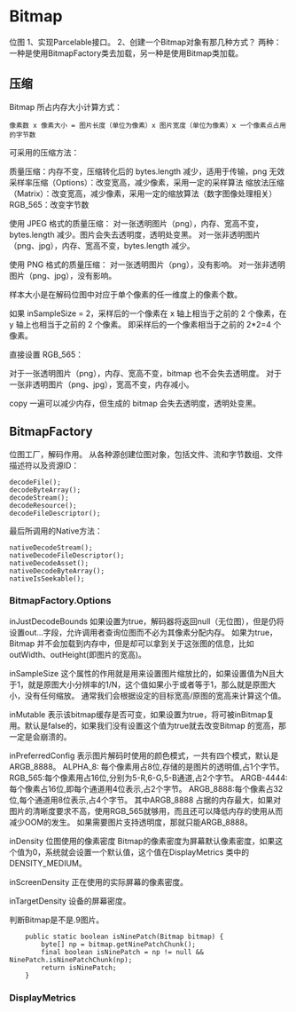 # Bitmap
位图
1、实现Parcelable接口。
2、创建一个Bitmap对象有那几种方式？
两种：一种是使用BitmapFactory类去加载，另一种是使用Bitmap类加载。


## 压缩

Bitmap 所占内存大小计算方式：
```
像素数 x 像素大小 = 图片长度（单位为像素）x 图片宽度（单位为像素）x 一个像素点占用的字节数
```
可采用的压缩方法：

质量压缩：内存不变，压缩转化后的 bytes.length 减少，适用于传输，png 无效
采样率压缩（Options）：改变宽高，减少像素，采用一定的采样算法
缩放法压缩（Matrix）：改变宽高，减少像素，采用一定的缩放算法（数字图像处理相关）
RGB_565：改变字节数


使用 JPEG 格式的质量压缩：
对一张透明图片（png），内存、宽高不变，bytes.length 减少。图片会失去透明度，透明处变黑。
对一张非透明图片（png、jpg），内存、宽高不变，bytes.length 减少。

使用 PNG 格式的质量压缩：
对一张透明图片（png），没有影响。
对一张非透明图片（png、jpg），没有影响。


 样本大小是在解码位图中对应于单个像素的任一维度上的像素个数。

 如果 inSampleSize = 2，采样后的一个像素在 x 轴上相当于之前的 2 个像素，在 y 轴上也相当于之前的 2 个像素。 即采样后的一个像素相当于之前的 2*2=4 个像素。


 直接设置 RGB_565：

 对于一张透明图片（png），内存、宽高不变，bitmap 也不会失去透明度。
 对于一张非透明图片（png、jpg），宽高不变，内存减小。

 copy 一遍可以减少内存，但生成的 bitmap 会失去透明度，透明处变黑。


## BitmapFactory
位图工厂，解码作用。
从各种源创建位图对象，包括文件、流和字节数组、文件描述符以及资源ID：
```
decodeFile();
decodeByteArray();
decodeStream();
decodeResource();
decodeFileDescriptor();
```
最后所调用的Native方法：
```
nativeDecodeStream();
nativeDecodeFileDescriptor();
nativeDecodeAsset();
nativeDecodeByteArray();
nativeIsSeekable();
```
### BitmapFactory.Options

inJustDecodeBounds
如果设置为true，解码器将返回null（无位图），但是仍将设置out…字段，允许调用者查询位图而不必为其像素分配内存。
如果为true，Bitmap 并不会加载到内存中，但是却可以拿到关于这张图的信息，比如outWidth、outHeight(即图片的宽高)。


inSampleSize
这个属性的作用就是用来设置图片缩放比的，如果设置值为N且大于1，就是原图大小分辨率的1/N，这个值如果小于或者等于1，那么就是原图大小，没有任何缩放。
通常我们会根据设定的目标宽高/原图的宽高来计算这个值。


inMutable
表示该bitmap缓存是否可变，如果设置为true，将可被inBitmap复用。默认是false的，如果我们没有设置这个值为true就去改变Bitmap 的宽高，那一定是会崩溃的。


inPreferredConfig
表示图片解码时使用的颜色模式，一共有四个模式，默认是ARGB_8888。
ALPHA_8: 每个像素用占8位,存储的是图片的透明值,占1个字节。
RGB_565:每个像素用占16位,分别为5-R,6-G,5-B通道,占2个字节。
ARGB-4444:每个像素占16位,即每个通道用4位表示,占2个字节。
ARGB_8888:每个像素占32位,每个通道用8位表示,占4个字节。
其中ARGB_8888 占据的内存最大，如果对图片的清晰度要求不高，使用RGB_565就够用，而且还可以降低内存的使用从而减少OOM的发生。
如果需要图片支持透明度，那就只能ARGB_8888。


inDensity
位图使用的像素密度
Bitmap的像素密度为屏幕默认像素密度，如果这个值为0，系统就会设置一个默认值，这个值在DisplayMetrics 类中的 DENSITY_MEDIUM。


inScreenDensity
正在使用的实际屏幕的像素密度。


inTargetDensity
设备的屏幕密度。


判断Bitmap是不是.9图片。
```
    public static boolean isNinePatch(Bitmap bitmap) {
        byte[] np = bitmap.getNinePatchChunk();
        final boolean isNinePatch = np != null && NinePatch.isNinePatchChunk(np);
        return isNinePatch;
    }
```

### DisplayMetrics
